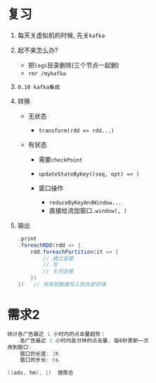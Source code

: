 # 复习

1. 每天关虚拟机的时候, 先关`kafka`

2. 起不来怎么办?

   - 把`logs`目录删除(三个节点一起删)
   - `rmr /mykafka`

3. `0.10 kafka集成`

4. 转换

   - 无状态

     - `transform(rdd => rdd...)`

   - 有状态

     - 需要`checkPoint`

     - `updateStateByKey((seq, opt) => )`
     - 窗口操作
       - `reduceByKeyAndWindow...`
       - 直接给流加窗口`.window(, )`

5. 输出

   ```scala
   .print
   .foreachRDD(rdd => {
       rdd.foreachPartition(it => {
           // 建立连接
           // 写
           // 关闭连接
       })
   })   // 用来把数据写入到外部存储
   ```

   

# 需求2

```scala
统计各广告最近 1 小时内的点击量趋势：
	各广告最近 1 小时内各分钟的点击量, 每6秒更新一次
用到窗口:
	窗口的长度: 1h
	窗口的步长: 6s

((ads, hm), 1)  做聚合
```

